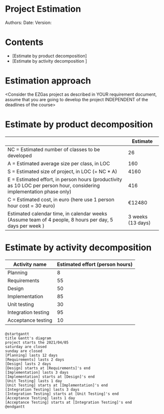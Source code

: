 # Project Estimation  
Authors:
Date:
Version:
# Contents
- [Estimate by product decomposition]
- [Estimate by activity decomposition ]
# Estimation approach
<Consider the EZGas  project as described in YOUR requirement document, assume that you are going to develop the project INDEPENDENT of the deadlines of the course>
# Estimate by product decomposition
### 
|             | Estimate                        |             
| ----------- | ------------------------------- |  
| NC =  Estimated number of classes to be developed   | 26 |             
|  A = Estimated average size per class, in LOC       | 160 | 
| S = Estimated size of project, in LOC (= NC * A) | 4160 |
| E = Estimated effort, in person hours (productivity as 10 LOC per person hour, considering implementation phase only)  | 416 |   
| C = Estimated cost, in euro (here use 1 person hour cost = 30 euro) | €12480 | 
| Estimated calendar time, in calendar weeks (Assume team of 4 people, 8 hours per day, 5 days per week ) | 3 weeks (13 days) |     

# Estimate by activity decomposition
### 
|         Activity name    | Estimated effort (person hours)   |             
| ----------- | ------------------------------- |
| Planning | 8 |
| Requirements | 55 |
| Design | 50 |
| Implementation | 85 |
| Unit testing | 30 |
| Integration testing | 95 |
| Acceptance testing | 10 |
###

```plantuml
@startgantt
title Gantt's diagram
project starts the 2021/04/05
saturday are closed
sunday are closed 
[Planning] lasts 12 days
[Requirements] lasts 2 days
[Design] lasts 2 days
[Design] starts at [Requirements]'s end
[Implementation] lasts 3 days
[Implementation] starts at [Design]'s end
[Unit Testing] lasts 1 day
[Unit Testing] starts at [Implementation]'s end
[Integration Testing] lasts 3 days
[Integration Testing] starts at [Unit Testing]'s end
[Acceptance Testing] lasts 1 day
[Acceptance Testing] starts at [Integration Testing]'s end
@endgantt
```
